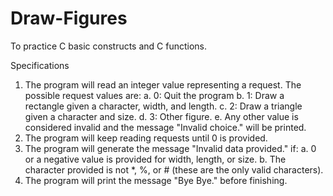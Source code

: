 # Draw-Figures
To practice C basic constructs and C functions.

Specifications
1. The program will read an integer value representing a request. The possible request values are:
  a. 0: Quit the program
  b. 1: Draw a rectangle given a character, width, and length.
  c. 2: Draw a triangle given a character and size.
  d. 3: Other figure.
  e. Any other value is considered invalid and the message "Invalid choice." will be printed.
2. The program will keep reading requests until 0 is provided.
3. The program will generate the message "Invalid data provided." if:
  a. 0 or a negative value is provided for width, length, or size.
  b. The character provided is not *, %, or # (these are the only valid characters).
4. The program will print the message "Bye Bye." before finishing.
